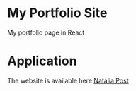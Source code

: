# My Portfolio Site
My portfolio page in React

# Application
The website is available here
[Natalia Post](https://nataliapost11.github.io/my-portfolio/)
